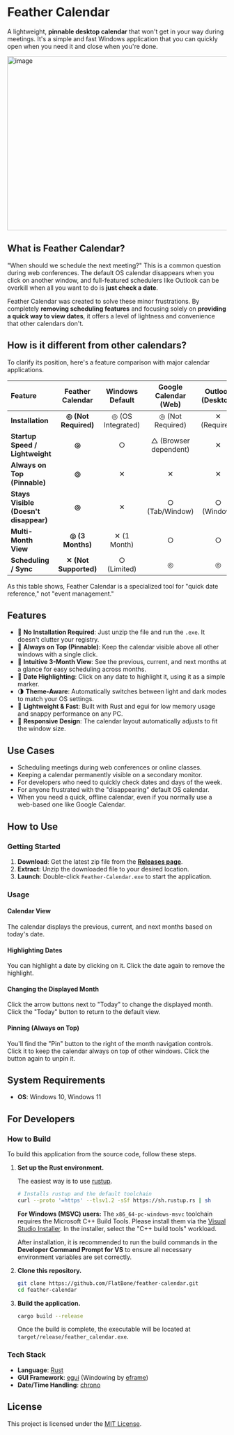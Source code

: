 # Feather Calendar

A lightweight, **pinnable desktop calendar** that won't get in your way during meetings.
It's a simple and fast Windows application that you can quickly open when you need it and close when you're done.

<img width="1063" height="399" alt="image" src="https://github.com/user-attachments/assets/9a38c400-2d55-4e01-8acb-f71018dda288" />

## What is Feather Calendar?

"When should we schedule the next meeting?" This is a common question during web conferences.
The default OS calendar disappears when you click on another window, and full-featured schedulers like Outlook can be overkill when all you want to do is **just check a date**.

Feather Calendar was created to solve these minor frustrations.
By completely **removing scheduling features** and focusing solely on **providing a quick way to view dates**, it offers a level of lightness and convenience that other calendars don't.

## How is it different from other calendars?

To clarify its position, here's a feature comparison with major calendar applications.

| Feature | Feather Calendar | Windows Default | Google Calendar (Web) | Outlook (Desktop) |
|:---|:---:|:---:|:---:|:---:|
| **Installation** | **◎ (Not Required)** | ◎ (OS Integrated) | ◎ (Not Required) | ✕ (Required) |
| **Startup Speed / Lightweight** | **◎** | ○ | △ (Browser dependent) | ✕ |
| **Always on Top (Pinnable)** | **◎** | ✕ | ✕ | ✕ |
| **Stays Visible (Doesn't disappear)** | **◎** | ✕ | ○ (Tab/Window) | ○ (Window) |
| **Multi-Month View** | **◎ (3 Months)** | ✕ (1 Month) | ○ | ○ |
| **Scheduling / Sync** | **✕ (Not Supported)** | ○ (Limited) | ◎ | ◎ |

As this table shows, Feather Calendar is a specialized tool for "quick date reference," not "event management."

## Features

- 🚀 **No Installation Required**: Just unzip the file and run the `.exe`. It doesn't clutter your registry.
- 📌 **Always on Top (Pinnable)**: Keep the calendar visible above all other windows with a single click.
- 📅 **Intuitive 3-Month View**: See the previous, current, and next months at a glance for easy scheduling across months.
- 🎨 **Date Highlighting**: Click on any date to highlight it, using it as a simple marker.
- 🌗 **Theme-Aware**: Automatically switches between light and dark modes to match your OS settings.
- 💨 **Lightweight & Fast**: Built with Rust and egui for low memory usage and snappy performance on any PC.
- 📐 **Responsive Design**: The calendar layout automatically adjusts to fit the window size.

## Use Cases

- Scheduling meetings during web conferences or online classes.
- Keeping a calendar permanently visible on a secondary monitor.
- For developers who need to quickly check dates and days of the week.
- For anyone frustrated with the "disappearing" default OS calendar.
- When you need a quick, offline calendar, even if you normally use a web-based one like Google Calendar.

## How to Use

### Getting Started
1.  **Download**: Get the latest zip file from the **[Releases page](https://github.com/FlatBone/feather-calendar/releases)**.
2.  **Extract**: Unzip the downloaded file to your desired location.
3.  **Launch**: Double-click `Feather-Calendar.exe` to start the application.

### Usage
#### Calendar View
The calendar displays the previous, current, and next months based on today's date.

#### Highlighting Dates
You can highlight a date by clicking on it. Click the date again to remove the highlight.

#### Changing the Displayed Month
Click the arrow buttons next to "Today" to change the displayed month. Click the "Today" button to return to the default view.

#### Pinning (Always on Top)
You'll find the "Pin" button to the right of the month navigation controls. Click it to keep the calendar always on top of other windows. Click the button again to unpin it.

## System Requirements

- **OS**: Windows 10, Windows 11

## For Developers

### How to Build

To build this application from the source code, follow these steps.

1.  **Set up the Rust environment.**

    The easiest way is to use [rustup](https://rustup.rs/).

    ```bash
    # Installs rustup and the default toolchain
    curl --proto '=https' --tlsv1.2 -sSf https://sh.rustup.rs | sh
    ```

    **For Windows (MSVC) users:**
    The `x86_64-pc-windows-msvc` toolchain requires the Microsoft C++ Build Tools. Please install them via the [Visual Studio Installer](https://visualstudio.microsoft.com/visual-cpp-build-tools/).
    In the installer, select the "C++ build tools" workload.

    After installation, it is recommended to run the build commands in the **Developer Command Prompt for VS** to ensure all necessary environment variables are set correctly.

2.  **Clone this repository.**

    ```sh
    git clone https://github.com/FlatBone/feather-calendar.git
    cd feather-calendar
    ```

3.  **Build the application.**

    ```bash
    cargo build --release
    ```

      Once the build is complete, the executable will be located at `target/release/feather_calendar.exe`.

### Tech Stack

- **Language**: [Rust](https://www.rust-lang.org/)
- **GUI Framework**: [egui](https://github.com/emilk/egui) (Windowing by [eframe](https://github.com/emilk/egui/tree/master/crates/eframe))
- **Date/Time Handling**: [chrono](https://crates.io/crates/chrono)

## License

This project is licensed under the [MIT License](LICENSE).
